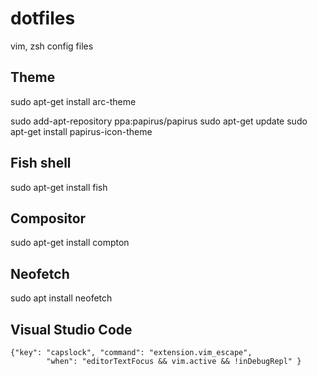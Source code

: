 # dotfiles
vim, zsh config files

## Theme
sudo apt-get install arc-theme

sudo add-apt-repository ppa:papirus/papirus
sudo apt-get update
sudo apt-get install papirus-icon-theme

## Fish shell
sudo apt-get install fish

## Compositor
sudo apt-get install compton

## Neofetch
sudo apt install neofetch

## Visual Studio Code
```
{"key": "capslock", "command": "extension.vim_escape",
        "when": "editorTextFocus && vim.active && !inDebugRepl" }
```
